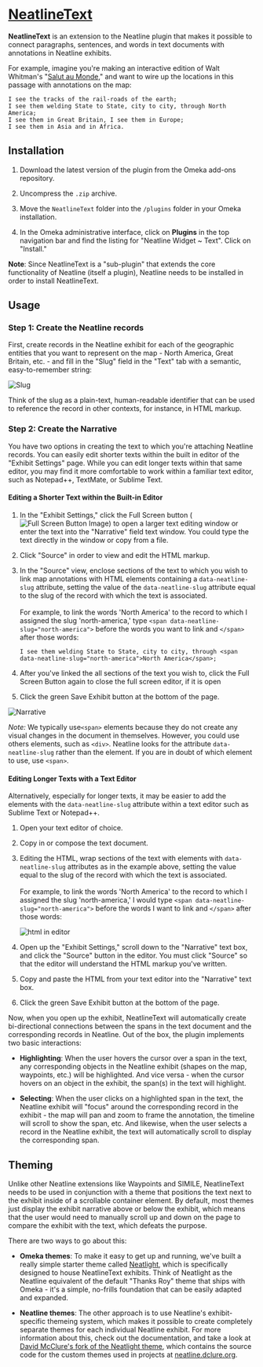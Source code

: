 # [NeatlineText][plugin]

**NeatlineText** is an extension to the Neatline plugin that makes it possible to connect paragraphs, sentences, and words in text documents with annotations in Neatline exhibits.

For example, imagine you're making an interactive edition of Walt Whitman's "[Salut au Monde][salut-au-monde]," and want to wire up the locations in this passage with annotations on the map:

```
I see the tracks of the rail-roads of the earth;
I see them welding State to State, city to city, through North America;
I see them in Great Britain, I see them in Europe;
I see them in Asia and in Africa.
```

## Installation

  1. Download the latest version of the plugin from the Omeka add-ons repository.

  1. Uncompress the `.zip` archive.

  1. Move the `NeatlineText` folder into the `/plugins` folder in your Omeka installation.

  1. In the Omeka administrative interface, click on **Plugins** in the top navigation bar and find the listing for "Neatline Widget ~ Text". Click on "Install."

  **Note**: Since NeatlineText is a "sub-plugin" that extends the core functionality of Neatline (itself a plugin), Neatline needs to be installed in order to install NeatlineText.


## Usage

### Step 1: Create the Neatline records

First, create records in the Neatline exhibit for each of the geographic entities that you want to represent on the map - North America, Great Britain, etc. - and fill in the "Slug" field in the "Text" tab with a semantic, easy-to-remember string:

![Slug](http://neatline.org/wp-content/uploads/2014/06/neatlinetext.slug_.jpg)

Think of the slug as a plain-text, human-readable identifier that can be used to reference the record in other contexts, for instance, in HTML markup.

### Step 2: Create the Narrative

You have two options in creating the text to which you're attaching Neatline records. You can easily edit shorter texts within the built in editor of the "Exhibit Settings" page. While you can edit longer texts within that same editor, you may find it more comfortable to work within a familiar text editor, such as Notepad++, TextMate, or Sublime Text.

#### Editing a Shorter Text within the Built-in Editor

1. In the "Exhibit Settings," click the Full Screen button (![Full Screen Button Image](http://neatline.org/wp-content/uploads/2014/06/fullscreen-button.png)) to open a larger text editing window or enter the text into the "Narrative" field text window. You could type the text directly in the window or copy from a file.
2. Click "Source" in order to view and edit the HTML markup.
3. In the "Source" view, enclose sections of the text to which you wish to link  map annotations with HTML elements containing a `data-neatline-slug` attribute, setting the value of the `data-neatline-slug` attribute equal to the slug of the record with which the text is associated.<br /><br />For example, to link the words 'North America' to the record to which I assigned the slug 'north-america,' type `<span data-neatline-slug="north-america">` before the words you want to link and `</span>` after those words:

    ```
    I see them welding State to State, city to city, through <span data-neatline-slug="north-america">North America</span>;
    ```

4. After you've linked the all sections of the text you wish to, click the Full Screen Button again to close the full screen editor, if it is open
5. Click the green Save Exhibit button at the bottom of the page.

![Narrative](http://neatline.org/wp-content/uploads/2014/06/neatlinetext.html.inline.png)

*Note:* We typically use`<span>` elements because they do not create any visual changes in the document in themselves. However, you could use others elements, such as `<div>`. Neatline looks for the attribute `data-neatline-slug` rather than the element. If you are in doubt of which element to use, use `<span>`.

#### Editing Longer Texts with a Text Editor

Alternatively, especially for longer texts, it may be easier to add the elements with the `data-neatline-slug` attribute within a text editor such as Sublime Text or Notepad++.


1. Open your text editor of choice.
2. Copy in or compose the text document.
3. Editing the HTML, wrap sections of the text with elements with `data-neatline-slug` attributes as in the example above, setting the value equal to the slug of the record with which the text is associated.<br /><br /> For example, to link the words 'North America' to the record to which I assigned the slug 'north-america,' I would type `<span data-neatline-slug="north-america">` before the words I want to link and `</span>` after those words:

    ![html in editor](http://neatline.org/wp-content/uploads/2014/06/neatlinetext.html.png)

3. Open up the "Exhibit Settings," scroll down to the "Narrative" text box, and click the "Source" button in the editor. You must click "Source" so that the editor will understand the HTML markup you've written.
4. Copy and paste the HTML from your text editor into the "Narrative" text box. 
5. Click the green Save Exhibit button at the bottom of the page.

Now, when you open up the exhibit, NeatlineText will automatically create bi-directional connections between the spans in the text document and the corresponding records in Neatline. Out of the box, the plugin implements two basic interactions:

  - **Highlighting**: When the user hovers the cursor over a span in the text, any corresponding objects in the Neatline exhibit (shapes on the map, waypoints, etc.) will be highlighted. And vice versa - when the cursor hovers on an object in the exhibit, the span(s) in the text will highlight.

  - **Selecting**: When the user clicks on a highlighted span in the text, the Neatline exhibit will "focus" around the corresponding record in the exhibit - the map will pan and zoom to frame the annotation, the timeline will scroll to show the span, etc. And likewise, when the user selects a record in the Neatline exhibit, the text will automatically scroll to display the corresponding span.

## Theming

Unlike other Neatline extensions like Waypoints and SIMILE, NeatlineText needs to be used in conjunction with a theme that positions the text next to the exhibit inside of a scrollable container element. By default, most themes just display the exhibit narrative above or below the exhibit, which means that the user would need to manually scroll up and down on the page to compare the exhibit with the text, which defeats the purpose.

There are two ways to go about this:

  - **Omeka themes**: To make it easy to get up and running, we've built a really simple starter theme called [Neatlight][neatlight], which is specifically designed to house NeatlineText exhibits. Think of Neatlight as the Neatline equivalent of the default "Thanks Roy" theme that ships with Omeka - it's a simple, no-frills foundation that can be easily adapted and expanded.

  - **Neatline themes**: The other approach is to use Neatline's exhibit-specific themeing system, which makes it possible to create completely separate themes for each individual Neatline exhibit. For more information about this, check out the documentation, and take a look at [David McClure's fork of the Neatlight theme][neatlight-mcclure], which contains the source code for the custom themes used in projects at [neatline.dclure.org][neatline-dclure].

[plugin]: http://omeka.org/add-ons/plugins/neatlinetext
[salut-au-monde]: http://www.bartelby.com/142/74.html
[neatlight]: https://github.com/scholarslab/neatlight
[neatlight-mcclure]: https://github.com/davidmcclure/neatlight/tree/master/neatline/exhibits/themes
[neatline-dclure]: http://neatline.dclure.org
